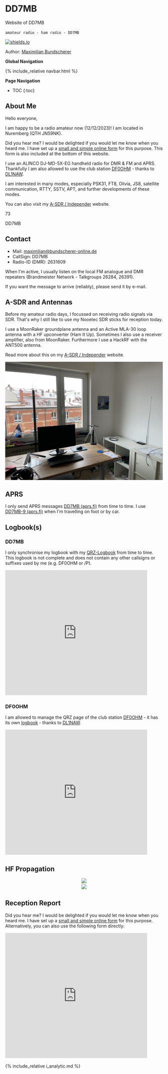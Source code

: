 # DD7MB

Website of DD7MB

`amateur radio - ham radio - DD7MB`

[![shields.io](https://img.shields.io/badge/license-Apache2-blue.svg)](http://www.apache.org/licenses/LICENSE-2.0.txt)

Author: [Maximilian Bundscherer](https://bundscherer-online.de)

**Global Navigation**

{% include_relative navbar.html %}

**Page Navigation**

* TOC
{:toc}

## About Me

Hello everyone,

I am happy to be a radio amateur now (12/12/2023)! I am located in Nuremberg (QTH JN59NK).

Did you hear me? I would be delighted if you would let me know when you heard me. I have set up a [small and simple online form](https://forms.gle/byaGX86faruhT4m97) for this purpose. This form is also included at the bottom of this website.

I use an ALINCO DJ-MD-5X-EG handheld radio for DMR & FM and APRS. Thankfully I am also allowed to use the club station [DF0OHM](https://www.qrz.com/db/DF0OHM) - thanks to [DL1NAW](https://www.qrz.com/db/DL1NAW).

I am interested in many modes, especially PSK31, FT8, Olivia, JS8, satellite communication, RTTY, SSTV, APT, and further developments of these modes.

You can also visit my [A-SDR / Independer](https://a-sdr.org) website.

73

DD7MB

## Contact

- Mail: <a href="mailto:maximilian@bundscherer-online.de">maximilian@bundscherer-online.de</a>
- CallSign: DD7MB
- Radio-ID (DMR): 2631609

When I'm active, I usually listen on the local FM analogue and DMR repeaters (Brandmeister Network - Talkgroups 26284, 26391).

If you want the message to arrive (reliably), please send it by e-mail.

## A-SDR and Antennas

Before my amateur radio days, I focussed on receiving radio signals via SDR. That's why I still like to use my Nooelec SDR sticks for reception today.

I use a MoonRaker groundplane antenna and an Active MLA-30 loop antenna with a HF upconverter (Ham It Up). Sometimes I also use a receiver amplifier, also from MoonRaker. Furthermore I use a HackRF with the ANT500 antenna.

Read more about this on my [A-SDR / Independer](https://a-sdr.org) website.

![](images/ov.jpeg)

## APRS

I only send APRS messages [DD7MB (aprs.fi)](https://aprs.fi/info/DD7MB) from time to time. I use [DD7MB-9 (aprs.fi)](https://aprs.fi/info/DD7MB-9) when I'm travelling on foot or by car.

## Logbook(s)

### DD7MB

I only synchronise my logbook with my [QRZ-Logbook](https://logbook.qrz.com/lbstat/DD7MB/) from time to time. This logbook is not complete and does not contain any other callsigns or suffixes used by me (e.g. DF0OHM or /P).

<iframe frameborder="0" height="400" scrolling="yes" src="https://logbook.qrz.com/lbstat/DD7MB/" width="90%"></iframe>

### DF0OHM

I am allowed to manage the QRZ page of the club station [DF0OHM](https://www.qrz.com/db/DF0OHM) - it has its own [logbook](https://logbook.qrz.com/lbstat/DF0OHM/) - thanks to [DL1NAW](https://www.qrz.com/db/DL1NAW).

<iframe frameborder="0" height="400" scrolling="yes" src="https://logbook.qrz.com/lbstat/DF0OHM/" width="90%"></iframe>

## HF Propagation

<center>
<a href="https://www.hamqsl.com/solar.html" title="Click to add Solar-Terrestrial Data to your website!"><img src="https://www.hamqsl.com/solar101vhfpic.php"></a>
</center>

<center>
<a href="https://www.hamqsl.com/solar.html" title="Click to add Solar-Terrestrial Data to your website!"><img src="https://www.hamqsl.com/solarmuf.php"></a>
</center>

## Reception Report

Did you hear me? I would be delighted if you would let me know when you heard me. I have set up a [small and simple online form](https://forms.gle/byaGX86faruhT4m97) for this purpose. Alternatively, you can also use the following form directly:

<iframe src="https://docs.google.com/forms/d/e/1FAIpQLSeNXHDvpPxTlIa8USekKusagtEgMAPDu1zNjDGgaevJW4xSGg/viewform?embedded=true" width="90%" height="400" frameborder="0" marginheight="0" marginwidth="0">Loading...</iframe>


{% include_relative i_analytic.md %}
